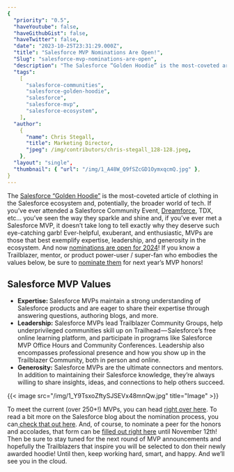 ```yaml
---
{
  "priority": "0.5",
  "haveYoutube": false,
  "haveGithubGist": false,
  "haveTwitter": false,
  "date": "2023-10-25T23:31:29.000Z",
  "title": "Salesforce MVP Nominations Are Open!",
  "Slug": "salesforce-mvp-nominations-are-open",
  "description": "The Salesforce “Golden Hoodie” is the most-coveted article of clothing in the Salesforce ecosystem and, potentially, the broader world of tech. If you’ve ever attended a Salesforce Community Event, Dreamforce, TDX, etc… you’ve seen the way they sparkle and shine and, if you’ve ever met a Salesforce MVP, it doesn’t take long to tell exactly why they deserve such eye-catching garb!.",
  "tags":
    [
      "salesforce-communities",
      "salesforce-golden-hoodie",
      "salesforce",
      "salesforce-mvp",
      "salesforce-ecosystem",
    ],
  "author":
    {
      "name": Chris Stegall,
      "title": Marketing Director,
      "jpeg": /img/contributors/chris-stegall_128-128.jpeg,
    },
  "layout": "single",
  "thumbnail": { "url": "/img/1_A48W_Q9fSZcGD1OymxqcmQ.jpg" },
}
---
```


The [Salesforce “Golden Hoodie”](https://www.salesforce.com/blog/golden-hoodie-tradition-inspires/) is the most-coveted article of clothing in the Salesforce ecosystem and, potentially, the broader world of tech. If you’ve ever attended a Salesforce Community Event, [Dreamforce](http://wwww.dreamforce.com), TDX, etc… you’ve seen the way they sparkle and shine and, if you’ve ever met a Salesforce MVP, it doesn’t take long to tell exactly why they deserve such eye-catching garb!
Ever-helpful, exuberant, and enthusiastic, MVPs are those that best exemplify expertise, leadership, and generosity in the ecosystem. And now [nominations are open for 2024](https://nominations.salesforcemvps.com/s/start?language=en_US)!
If you know a Trailblazer, mentor, or product power-user / super-fan who embodies the values below, be sure to [nominate them](https://nominations.salesforcemvps.com/s/start?language=en_US) for next year’s MVP honors!

## Salesforce MVP Values

<ul><li><strong>Expertise: </strong>Salesforce MVPs maintain a strong understanding of Salesforce products and are eager to share their expertise through answering questions, authoring blogs, and more.</li><li><strong>Leadership:</strong> Salesforce MVPs lead Trailblazer Community Groups, help underprivileged communities skill up on Trailhead — Salesforce’s free online learning platform, and participate in programs like Salesforce MVP Office Hours and Community Conferences. Leadership also encompasses professional presence and how you show up in the Trailblazer Community, both in person and online.</li><li><strong>Generosity:</strong> Salesforce MVPs are the ultimate connectors and mentors. In addition to maintaining their Salesforce knowledge, they’re always willing to share insights, ideas, and connections to help others succeed.</li></ul>{{< image src="/img/1_Y9TsxoZftySJSEVx48mnQw.jpg" title="Image" >}}

To meet the current (over 250+!) MVPs, you can head [right over here](https://www.salesforce.com/blog/welcome-mvps/).
To read a bit more on the Salesforce blog about the nomination process, you can[ check that out here](https://www.salesforce.com/blog/mvp-nominations/?_gl=1*1l2gawk*_ga*MzYzNjQ5NDYuMTY5NTgzNzg2OQ..*_ga_H6M98GGB18*MTY5ODI2NzgyOS43LjEuMTY5ODI2ODc1MS4wLjAuMA..*_gcl_au*OTQzMDYyMDg5LjE2OTU4MzgzMDE.&_ga=2.8123698.1453348109.1698178898-36364946.1695837869).
And, of course, to nominate a peer for the honors and accolades, that form can be [filled out right here](https://nominations.salesforcemvps.com/s/start?language=en_US) until November 12th!
Then be sure to stay tuned for the next round of MVP announcements and hopefully the Trailblazers that inspire you will be selected to don their newly awarded hoodie!
Until then, keep working hard, smart, and happy. And we’ll see you in the cloud.
